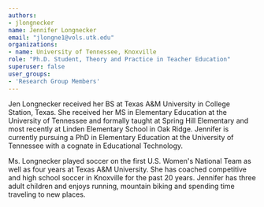 ```yaml
---
authors:
- jlongnecker
name: Jennifer Longnecker
email: "jlongne1@vols.utk.edu"
organizations:
- name: University of Tennessee, Knoxville
role: "Ph.D. Student, Theory and Practice in Teacher Education"
superuser: false
user_groups:
- 'Research Group Members'
---
```


Jen Longnecker received her BS at Texas A&M University in College Station, Texas. She received her MS in Elementary Education at the University of Tennessee and formally taught at Spring Hill Elementary and most recently at Linden Elementary School in Oak Ridge. Jennifer is currently pursuing a PhD in Elementary Education at the University of Tennessee with a cognate in Educational Technology. 

Ms. Longnecker played soccer on the first U.S. Women's National Team as well as four years at Texas A&M University. She has coached competitive and high school soccer in Knoxville for the past 20 years. Jennifer has three adult children and enjoys running, mountain biking and spending time traveling to new places.
